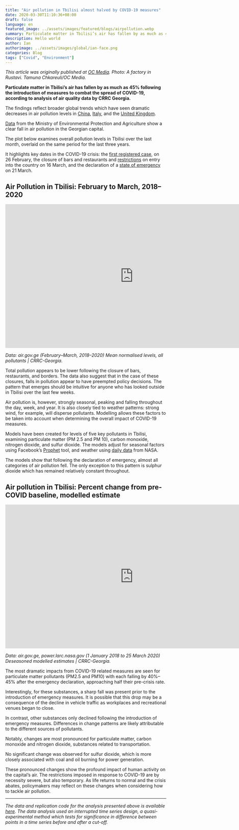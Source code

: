 ```yaml
---
title: "Air pollution in Tbilisi almost halved by COVID-19 measures"
date: 2020-03-30T11:10:36+08:00
draft: false
language: en
featured_image: ../assets/images/featured/blogs/airpollution.webp
summary: Particulate matter in Tbilisi’s air has fallen by as much as 45% following the introduction of measures to combat the spread of COVID-19, according to analysis of air quality data by CRRC Georgia.
description: Hello world
author: Ian
authorimage: ../assets/images/global/ian-face.png
categories: Blog
tags: ["Covid", "Environment"]
---
```


_This article was originally published at [OC Media](https://oc-media.org/analysis-air-pollution-in-tbilisi-nearly-halved-by-covid-19-measures/). Photo: A factory in Rustavi. Tamuna Chkareuli/OC Media._

**Particulate matter in Tbilisi’s air has fallen by as much as 45% following the introduction of measures to combat the spread of COVID-19, according to analysis of air quality data by CRRC Georgia.**

The findings reflect broader global trends which have seen dramatic decreases in air pollution levels in [China](https://www.esa.int/Applications/Observing_the_Earth/Copernicus/Sentinel-5P/COVID-19_nitrogen_dioxide_over_China?ref=oc-media.org), [Italy](https://www.nytimes.com/reuters/2020/03/13/world/europe/13reuters-health-coronavirus-italy-pollution.html?ref=oc-media.org), and the [United Kingdom](https://www.independent.co.uk/environment/coronavirus-air-pollution-uk-lockdown-china-italy-covid-19-a9421291.html?ref=oc-media.org).

[Data](http://air.gov.ge/?ref=oc-media.org) from the Ministry of Environmental Protection and Agriculture show a clear fall in air pollution in the Georgian capital.

The plot below examines overall pollution levels in Tbilisi over the last month, overlaid on the same period for the last three years.

It highlights key dates in the COVID-19 crisis: the [first registered case](https://oc-media.org/first-coronavirus-case-confirmed-in-georgia/), on 26 February, the closure of bars and restaurants and [restrictions](https://oc-media.org/georgia-bans-entry-for-all-foreign-citizens-over-coronavirus-fears/) on entry into the country on 16 March, and the declaration of a [state of emergency](https://oc-media.org/georgia-declares-state-of-emergency/) on 21 March.

## Air Pollution in Tbilisi: February to March, 2018–2020

<iframe loading="lazy" src="https://crrcgeorgia.github.io/blogcharts/air_quality/en/time_plot.html" width="800" height="450" frameborder="0" scrolling="no"></iframe>

_Data: air.gov.ge (February–March, 2018–2020) Mean normalised levels, all pollutants | CRRC-Georgia._

Total pollution appears to be lower following the closure of bars, restaurants, and borders. The data also suggest that in the case of these closures, falls in pollution appear to have preempted policy decisions. The pattern that emerges should be intuitive for anyone who has looked outside in Tbilisi over the last few weeks.

Air pollution is, however, strongly seasonal, peaking and falling throughout the day, week, and year. It is also closely tied to weather patterns: strong wind, for example, will disperse pollutants. Modelling allows these factors to be taken into account when determining the overall impact of COVID-19 measures.

Models have been created for levels of five key pollutants in Tbilisi, examining particulate matter (PM 2.5 and PM 10), carbon monoxide, nitrogen dioxide, and sulfur dioxide. The models adjust for seasonal factors using Facebook’s [Prophet](https://facebook.github.io/prophet/docs/quick_start.html?ref=oc-media.org) tool, and weather using [daily data](https://power.larc.nasa.gov/?ref=oc-media.org) from NASA.

The models show that following the declaration of emergency, almost all categories of air pollution fell. The only exception to this pattern is sulphur dioxide which has remained relatively constant throughout.

## Air pollution in Tbilisi: Percent change from pre-COVID baseline, modelled estimate

<iframe loading="lazy" src="https://crrcgeorgia.github.io/blogcharts/air_quality/en/percent_change.html" width="800" height="450" frameborder="0" scrolling="no"></iframe>

_Data: air.gov.ge, power.larc.nasa.gov (1 January 2018 to 25 March 2020) Deseasoned modelled estimates | CRRC-Georgia._

The most dramatic impacts from COVID-19 related measures are seen for particulate matter pollutants (PM2.5 and PM10) with each falling by 40%–45% after the emergency declaration, approaching half their pre-crisis rate.

Interestingly, for these substances, a sharp fall was present prior to the introduction of emergency measures. It is possible that this drop may be a consequence of the decline in vehicle traffic as workplaces and recreational venues began to close.

In contrast, other substances only declined following the introduction of emergency measures. Differences in change patterns are likely attributable to the different sources of pollutants.

Notably, changes are most pronounced for particulate matter, carbon monoxide and nitrogen dioxide, substances related to transportation.

No significant change was observed for sulfur dioxide, which is more closely associated with coal and oil burning for power generation.

These pronounced changes show the profound impact of human activity on the capital’s air. The restrictions imposed in response to COVID-19 are by necessity severe, but also temporary. As life returns to normal and the crisis abates, policymakers may reflect on these changes when considering how to tackle air pollution.

---

_The data and replication code for the analysis presented above is available [here](https://github.com/crrcgeorgia/air_quality?ref=igdr.ch). The data analysis used an interrupted time series design, a quasi-experimental method which tests for significance in difference between points in a time series before and after a cut-off._
